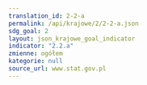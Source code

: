 ```yaml
---
translation_id: 2-2-a
permalink: /api/krajowe/2/2-2-a.json
sdg_goal: 2
layout: json_krajowe_goal_indicator
indicator: "2.2.a"
zmienne: ogółem
kategorie: null
source_url: www.stat.gov.pl
---
```

